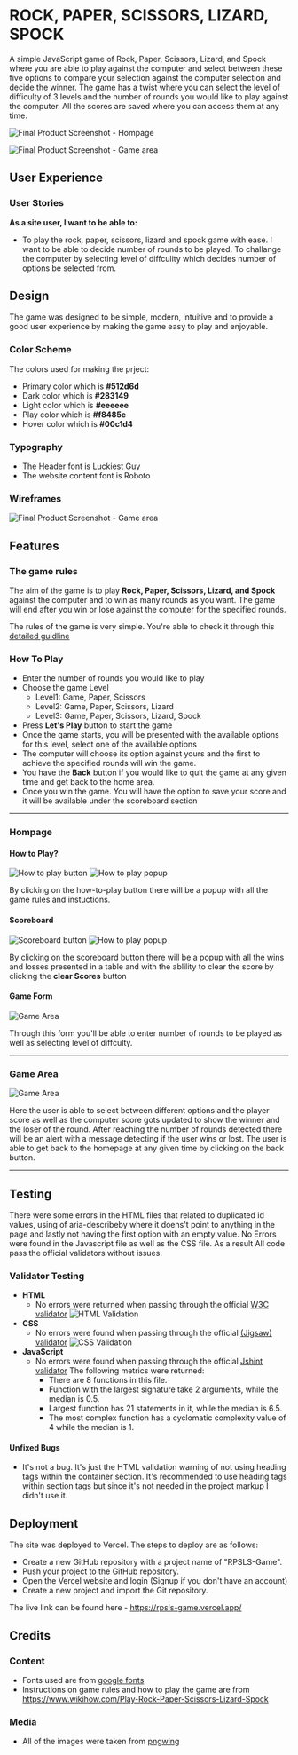 # ROCK, PAPER, SCISSORS, LIZARD, SPOCK

A simple JavaScript game of Rock, Paper, Scissors, Lizard, and Spock where you are able to play against the computer and select between these five options to compare your selection against the computer selection and decide the winner. The game has a twist where you can select the level of difficulty of 3 levels and the number of rounds you would like to play against the computer. All the scores are saved where you can access them at any time.

![Final Product Screenshot - Hompage](/assets/img/screenshots/RPSLS_Screenshot-1.png)

![Final Product Screenshot - Game area](/assets/img/screenshots/RPSLS_Screenshot-2.png)

## User Experience

### User Stories

**As a site user, I want to be able to:**

- To play the rock, paper, scissors, lizard and spock game with ease. I want to be able to decide number of rounds to be played. To challange the computer by selecting level of diffculity which decides number of options be selected from.

## Design

The game was designed to be simple, modern, intuitive and to provide a good user experience by making the game easy to play and enjoyable.

### Color Scheme

The colors used for making the prject:

- Primary color which is **#512d6d**
- Dark color which is **#283149**
- Light color which is **#eeeeee**
- Play color which is **#f8485e**
- Hover color which is **#00c1d4**

### Typography

- The Header font is Luckiest Guy
- The website content font is Roboto

### Wireframes

![Final Product Screenshot - Game area](/wireframes/RPSLS-Wireframe.png)

## Features

### The game rules

The aim of the game is to play **Rock, Paper, Scissors, Lizard, and Spock** against the computer and to win as many rounds as you want. The game will end after you win or lose against the computer for the specified rounds.

The rules of the game is very simple. You're able to check it through this [detailed guidline](https://www.wikihow.com/Play-Rock-Paper-Scissors-Lizard-Spock)

### How To Play

- Enter the number of rounds you would like to play
- Choose the game Level
  - Level1: Game, Paper, Scissors
  - Level2: Game, Paper, Scissors, Lizard
  - Level3: Game, Paper, Scissors, Lizard, Spock
- Press **Let's Play** button to start the game
- Once the game starts, you will be presented with the available options for this level, select one of the available options
- The computer will choose its option against yours and the first to achieve the specified rounds will win the game.
- You have the **Back** button if you would like to quit the game at any given time and get back to the home area.
- Once you win the game. You will have the option to save your score and it will be available under the scoreboard section

---

### Hompage

#### How to Play?

![How to play button](/assets/img/screenshots/How-to-play-btn.png)
![How to play popup](/assets/img/screenshots/How-to-play-popup.png)

By clicking on the how-to-play button there will be a popup with all the game rules and instuctions.

#### Scoreboard

![Scoreboard button](/assets/img/screenshots/Scoreboard-btn.png)
![How to play popup](/assets/img/screenshots/Scoreboard-popup.png)

By clicking on the scoreboard button there will be a popup with all the wins and losses presented in a table and with the ablility to clear the score by clicking the **clear Scores** button

#### Game Form

![Game Area](/assets/img/screenshots/Game-Form.png)

Through this form you'll be able to enter number of rounds to be played as well as selecting level of diffculty.

---

### Game Area

![Game Area](/assets/img/screenshots/Game-Area.png)

Here the user is able to select between different options and the player score as well as the computer score gots updated to show the winner and the loser of the round. After reaching the number of rounds detected there will be an alert with a message detecting if the user wins or lost. The user is able to get back to the homepage at any given time by clicking on the back button.

---

## Testing

There were some errors in the HTML files that related to duplicated id values, using of aria-describeby where it doens't point to anything in the page and lastly not having the first option with an empty value. No Errors were found in the Javascript file as well as the CSS file. As a result All code pass the official validators without issues.

### Validator Testing

- **HTML**
  - No errors were returned when passing through the official [W3C validator](https://validator.w3.org/nu/?doc=https%3A%2F%2Frpsls-game.vercel.app%2Findex.html)
    ![HTML Validation](/assets/img/screenshots/HTML-Validation.png)
- **CSS**
  - No errors were found when passing through the official [(Jigsaw) validator](https://jigsaw.w3.org/css-validator/validator)
    ![CSS Validation](/assets/img/screenshots/CSS-Validation.png)
- **JavaScript**
  - No errors were found when passing through the official [Jshint validator](https://jshint.com/)
    The following metrics were returned:
    - There are 8 functions in this file.
    - Function with the largest signature take 2 arguments, while the median is 0.5.
    - Largest function has 21 statements in it, while the median is 6.5.
    - The most complex function has a cyclomatic complexity value of 4 while the median is 1.

#### Unfixed Bugs

- It's not a bug. It's just the HTML validation warning of not using heading tags within the container section. It's recommended to use heading tags within section tags but since it's not needed in the project markup I didn't use it.

## Deployment

The site was deployed to Vercel. The steps to deploy are as follows:

- Create a new GitHub repository with a project name of "RPSLS-Game".
- Push your project to the GitHub repository.
- Open the Vercel website and login (Signup if you don't have an account)
- Create a new project and import the Git repository.

The live link can be found here - https://rpsls-game.vercel.app/

## Credits

### Content

- Fonts used are from [google fonts](https://fonts.google.com/)
- Instructions on game rules and how to play the game are from https://www.wikihow.com/Play-Rock-Paper-Scissors-Lizard-Spock

### Media

- All of the images were taken from [pngwing](https://www.pngwing.com/)
